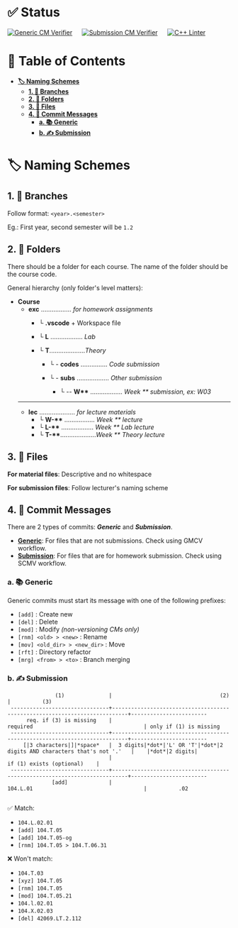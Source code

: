 # ✅ Status
[![Generic CM Verifier](https://github.com/itsdmd/University/actions/workflows/gcmv.yml/badge.svg?branch=1.2)](https://github.com/itsdmd/University/actions/workflows/gcmv.yml) &emsp; [![Submission CM Verifier](https://github.com/itsdmd/University/actions/workflows/scmv.yml/badge.svg?branch=1.2)](https://github.com/itsdmd/University/actions/workflows/scmv.yml) &emsp; [![C++ Linter](https://github.com/itsdmd/University/actions/workflows/cpp-linting.yml/badge.svg?branch=1.2)](https://github.com/itsdmd/University/actions/workflows/cpp-linting.yml)

# 📜 Table of Contents
- **[🏷️ Naming Schemes](#%EF%B8%8F-naming-schemes)**
	- **[1. 🌿 Branches](#1--branches)**
	- **[2. 📁 Folders](#2--folders)**
	- **[3. 📄 Files](#3--files)**
	- **[4. 💬 Commit Messages](#4--commit-messages)**
		- **[a. 📚 Generic](#a--generic)**
		- **[b. ✍ Submission](#b--submission)**

# 🏷️ Naming Schemes
## 1. 🌿 Branches
Follow format: ```<year>.<semester>```

Eg.: First year, second semester will be ```1.2```

## 2. 📁 Folders
There should be a folder for each course. The name of the folder should be the course code.

General hierarchy (only folder's level matters):
- **Course**
	- **exc** ................. *for homework assignments*
		- └ **.vscode** + Workspace file
		- └ **L** .................. *Lab*
		- └ **T**....................*Theory*
		
			- └ - **codes** ............... *Code submission*
			- └ - **subs** .................. *Other submission*
			
				- └ -- **W\*\*** .................. *Week \*\* submission, ex: W03*
	---
	- **lec** .................... *for lecture materials*
		- └ **W-\*\*** ................. *Week \*\* lecture*
		- └ **L-\*\*** .................. *Week \*\* Lab lecture*
		- └ **T-\*\***....................*Week \*\* Theory lecture*

## 3. 📄 Files
**For material files**: Descriptive and no whitespace

**For submission files**: Follow lecturer's naming scheme

## 4. 💬 Commit Messages
There are 2 types of commits: ***Generic*** and ***Submission***.
- **[Generic](#a--generic)**: For files that are not submissions. Check using GMCV workflow.
- **[Submission](#b--submission)**: For files that are for homework submission. Check using SCMV workflow.

### a. 📚 Generic
Generic commits must start its message with one of the following prefixes:

- ```[add]``` : Create new
- ```[del]``` : Delete
- ```[mod]``` : Modify *(non-versioning CMs only)*
- ```[rnm] <old> > <new>``` : Rename
- ```[mov] <old_dir> > <new_dir>``` : Move
- ```[rft]``` : Directory refactor
- ```[mrg] <from> > <to>``` : Branch merging

### b. ✍ Submission

```
               (1)              |                                  (2)                                      |          (3)
 -------------------------------+---------------------------------------------------------------------------+------------------------
      req. if (3) is missing	|                                required                                   | only if (1) is missing
 -------------------------------+---------------------------------------------------------------------------+------------------------
     [|3 characters|]|*space*	|  3 digits|*dot*|'L' OR 'T'|*dot*|2 digits AND characters that's not '.'   |    |*dot*|2 digits|
                            	|                                               if (1) exists (optional)    |
 -------------------------------+---------------------------------------------------------------------------+------------------------
              [add]             |                                104.L.01                                   |          .02
        
```

✅ Match:
- ```104.L.02.01```
- ```[add] 104.T.05```
- ```[add] 104.T.05-og```
- ```[rnm] 104.T.05 > 104.T.06.31```

❌ Won't match:
- ```104.T.03```
- ```[xyz] 104.T.05```
- ```[rnm] 104.T.05```
- ```[mod] 104.T.05.21```
- ```104.l.02.01```
- ```104.X.02.03```
- ```[del] 42069.LT.2.112```
